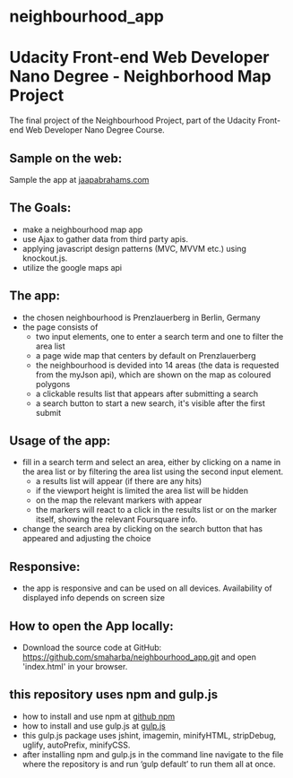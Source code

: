 # neighbourhood_app
# Udacity Front-end Web Developer Nano Degree - Neighborhood Map Project
The final project of the Neighbourhood Project, part of the Udacity Front-end Web Developer Nano Degree Course.

## Sample on the web:
Sample the app at [jaapabrahams.com](http://jaapabrahams.com/neighbourhood_app/)

## The Goals:
- make a neighbourhood map app
- use Ajax to gather data from third party apis.
- applying javascript design patterns (MVC, MVVM etc.) using knockout.js.
- utilize the google maps api

## The app:
- the chosen neighbourhood is Prenzlauerberg in Berlin, Germany
- the page consists of 
	- two input elements, one to enter a search term and one to filter the area list
	- a page wide map that centers by default on Prenzlauerberg
	- the neighbourhood is devided into 14 areas (the data is requested from the myJson api), which are shown on the map as coloured polygons
	- a clickable results list that appears after submitting a search
	- a search button to start a new search, it's visible after the first submit
	
## Usage of the app:
- fill in a search term and select an area, either by clicking on a name in the area list or by filtering the area list using the second input element.
	- a results list will appear (if there are any hits)
	- if the viewport height is limited the area list will be hidden
	- on the map the relevant markers with appear
	- the markers will react to a click in the results list or on the marker itself, showing the relevant Foursquare info.
- change the search area by clicking on the search button that has appeared and adjusting the choice

## Responsive:
- the app is responsive and can be used on all devices. Availability of displayed info depends on screen size

## How to open the App locally:
- Download the source code at GitHub: https://github.com/smaharba/neighbourhood_app.git and open 'index.html' in your browser.

## this repository uses npm and gulp.js
- how to install and use npm at [github npm](https://github.com/npm/npm)
- how to install and use gulp.js at [gulp.js](https://github.com/gulpjs/gulp/blob/master/docs/getting-started.md)
- this gulp.js package uses jshint, imagemin, minifyHTML, stripDebug, uglify, autoPrefix, minifyCSS.
- after installing npm and gulp.js in the command line navigate to the file where the repository is and run ‘gulp default’ to run them all at once.